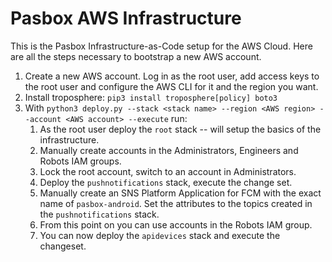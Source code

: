 Pasbox AWS Infrastructure
=========================

This is the Pasbox Infrastructure-as-Code setup for the AWS Cloud. Here are all
the steps necessary to bootstrap a new AWS account.

1. Create a new AWS account. Log in as the root user, add access keys to the
   root user and configure the AWS CLI for it and the region you want.
2. Install troposphere: `pip3 install troposphere[policy] boto3`
3. With `python3 deploy.py --stack <stack name> --region <AWS region> --account <AWS account> --execute` run:
    1. As the root user deploy the `root` stack -- will setup the basics of the infrastructure.
    2. Manually create accounts in the Administrators, Engineers and Robots IAM
     groups.
    3. Lock the root account, switch to an account in Administrators.
    4. Deploy the `pushnotifications` stack, execute the change set.
    5. Manually create an SNS Platform Application for FCM with the exact name of `pasbox-android`. Set the
     attributes to the topics created in the `pushnotifications` stack.
    5. From this point on you can use accounts in the Robots IAM group.
    6. You can now deploy the `apidevices` stack and execute the changeset.

